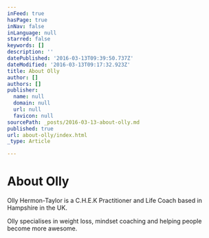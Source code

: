 ```yaml
---
inFeed: true
hasPage: true
inNav: false
inLanguage: null
starred: false
keywords: []
description: ''
datePublished: '2016-03-13T09:39:50.737Z'
dateModified: '2016-03-13T09:17:32.923Z'
title: About Olly
author: []
authors: []
publisher:
  name: null
  domain: null
  url: null
  favicon: null
sourcePath: _posts/2016-03-13-about-olly.md
published: true
url: about-olly/index.html
_type: Article

---
```

# About Olly

Olly Hermon-Taylor is a C.H.E.K Practitioner and Life Coach based in Hampshire in the UK.

Olly specialises in weight loss, mindset coaching and helping people become more awesome.
